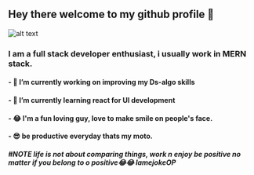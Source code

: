 ## Hey there welcome to my github profile 👋
![alt text](https://s3.amazonaws.com/com.twilio.prod.twilio-docs/original_images/Ckoh0fclmhK-ctyxM4R574JSKVCqlcjYYsCIztls694TgNnFQUSbz47TbF_DmHgzseRvaRt1tt.png)

### I am a full stack developer enthusiast, i usually work in MERN stack.

#### - 🔭 I’m currently working on improving my Ds-algo skills
#### - 🌱 I’m currently learning react for UI development
#### - 😂  I'm a fun loving guy, love to make smile on people's face.
#### - 😎 be productive everyday thats my moto.

##### #NOTE life is not about comparing things, work n enjoy be positive no matter if you belong to o positive😂😂 lamejokeOP
 
